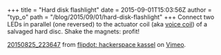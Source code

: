 +++
title = "Hard disk flashlight"
date = 2015-09-01T15:03:56Z
author = "typ_o"
path = "/blog/2015/09/01/hard-disk-flashlight"
+++
Connect two LEDs in parallel (one reversed) to the actuator coil (aka
[voice coil](http://www.sensorwiki.org/doku.php/actuators/voice_coil))
of a salvaged hard disc. Shake the magnets: profit\!  

[20150825\_223647](https://vimeo.com/137957844) from [flipdot:
hackerspace kassel](https://vimeo.com/flipdot) on
[Vimeo](https://vimeo.com).
